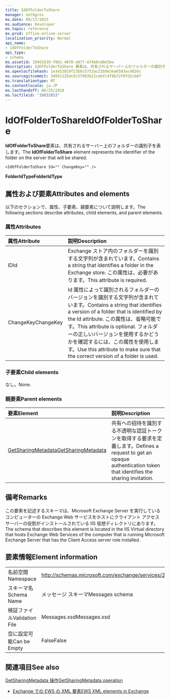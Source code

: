 ```yaml
---
title: IdOfFolderToShare
manager: sethgros
ms.date: 09/17/2015
ms.audience: Developer
ms.topic: reference
ms.prod: office-online-server
localization_priority: Normal
api_name:
- IdOfFolderToShare
api_type:
- schema
ms.assetid: 199d1839-f061-4070-a977-874b0c08e5be
description: IdOfFolderToShare 要素は、共有されるサーバー上のフォルダーの識別子を表します。
ms.openlocfilehash: 1e3e53819f23bbc5753ac21b9e3ea6593ac4826c
ms.sourcegitcommit: 34041125dc8c5f993b21cebfc4f8b72f0fd2cb6f
ms.translationtype: MT
ms.contentlocale: ja-JP
ms.lasthandoff: 06/25/2018
ms.locfileid: "19831853"
---
```

# <a name="idoffoldertoshare"></a><span data-ttu-id="635f7-103">IdOfFolderToShare</span><span class="sxs-lookup"><span data-stu-id="635f7-103">IdOfFolderToShare</span></span>

<span data-ttu-id="635f7-104">**IdOfFolderToShare**要素は、共有されるサーバー上のフォルダーの識別子を表します。</span><span class="sxs-lookup"><span data-stu-id="635f7-104">The **IdOfFolderToShare** element represents the identifier of the folder on the server that will be shared.</span></span> 
  
```
<IdOfFolderToShare Id="" ChangeKey="" />
```

 <span data-ttu-id="635f7-105">**FolderIdType**</span><span class="sxs-lookup"><span data-stu-id="635f7-105">**FolderIdType**</span></span>
## <a name="attributes-and-elements"></a><span data-ttu-id="635f7-106">属性および要素</span><span class="sxs-lookup"><span data-stu-id="635f7-106">Attributes and elements</span></span>

<span data-ttu-id="635f7-107">以下のセクションで、属性、子要素、親要素について説明します。</span><span class="sxs-lookup"><span data-stu-id="635f7-107">The following sections describe attributes, child elements, and parent elements.</span></span>
  
### <a name="attributes"></a><span data-ttu-id="635f7-108">属性</span><span class="sxs-lookup"><span data-stu-id="635f7-108">Attributes</span></span>

|<span data-ttu-id="635f7-109">**属性**</span><span class="sxs-lookup"><span data-stu-id="635f7-109">**Attribute**</span></span>|<span data-ttu-id="635f7-110">**説明**</span><span class="sxs-lookup"><span data-stu-id="635f7-110">**Description**</span></span>|
|:-----|:-----|
|<span data-ttu-id="635f7-111">ID</span><span class="sxs-lookup"><span data-stu-id="635f7-111">Id</span></span>  <br/> |<span data-ttu-id="635f7-112">Exchange ストア内のフォルダーを識別する文字列が含まれています。</span><span class="sxs-lookup"><span data-stu-id="635f7-112">Contains a string that identifies a folder in the Exchange store.</span></span> <span data-ttu-id="635f7-113">この属性は、必要があります。</span><span class="sxs-lookup"><span data-stu-id="635f7-113">This attribute is required.</span></span>  <br/> |
|<span data-ttu-id="635f7-114">ChangeKey</span><span class="sxs-lookup"><span data-stu-id="635f7-114">ChangeKey</span></span>  <br/> |<span data-ttu-id="635f7-115">Id 属性によって識別されるフォルダーのバージョンを識別する文字列が含まれています。</span><span class="sxs-lookup"><span data-stu-id="635f7-115">Contains a string that identifies a version of a folder that is identified by the Id attribute.</span></span> <span data-ttu-id="635f7-116">この属性は、省略可能です。</span><span class="sxs-lookup"><span data-stu-id="635f7-116">This attribute is optional.</span></span> <span data-ttu-id="635f7-117">フォルダーの正しいバージョンを使用するかどうかを確認するには、この属性を使用します。</span><span class="sxs-lookup"><span data-stu-id="635f7-117">Use this attribute to make sure that the correct version of a folder is used.</span></span>  <br/> |
   
### <a name="child-elements"></a><span data-ttu-id="635f7-118">子要素</span><span class="sxs-lookup"><span data-stu-id="635f7-118">Child elements</span></span>

<span data-ttu-id="635f7-119">なし。</span><span class="sxs-lookup"><span data-stu-id="635f7-119">None.</span></span>
  
### <a name="parent-elements"></a><span data-ttu-id="635f7-120">親要素</span><span class="sxs-lookup"><span data-stu-id="635f7-120">Parent elements</span></span>

|<span data-ttu-id="635f7-121">**要素**</span><span class="sxs-lookup"><span data-stu-id="635f7-121">**Element**</span></span>|<span data-ttu-id="635f7-122">**説明**</span><span class="sxs-lookup"><span data-stu-id="635f7-122">**Description**</span></span>|
|:-----|:-----|
|[<span data-ttu-id="635f7-123">GetSharingMetadata</span><span class="sxs-lookup"><span data-stu-id="635f7-123">GetSharingMetadata</span></span>](getsharingmetadata.md) <br/> |<span data-ttu-id="635f7-124">共有への招待を識別する不透明な認証トークンを取得する要求を定義します。</span><span class="sxs-lookup"><span data-stu-id="635f7-124">Defines a request to get an opaque authentication token that identifies the sharing invitation.</span></span>  <br/> |
   
## <a name="remarks"></a><span data-ttu-id="635f7-125">備考</span><span class="sxs-lookup"><span data-stu-id="635f7-125">Remarks</span></span>

<span data-ttu-id="635f7-126">この要素を記述するスキーマは、Microsoft Exchange Server を実行しているコンピューターの Exchange Web サービスをホストにクライアント アクセス サーバーの役割がインストールされている IIS 仮想ディレクトリにあります。</span><span class="sxs-lookup"><span data-stu-id="635f7-126">The schema that describes this element is located in the IIS Virtual directory that hosts Exchange Web Services of the computer that is running Microsoft Exchange Server that has the Client Access server role installed.</span></span>
  
## <a name="element-information"></a><span data-ttu-id="635f7-127">要素情報</span><span class="sxs-lookup"><span data-stu-id="635f7-127">Element information</span></span>

|||
|:-----|:-----|
|<span data-ttu-id="635f7-128">名前空間</span><span class="sxs-lookup"><span data-stu-id="635f7-128">Namespace</span></span>  <br/> |http://schemas.microsoft.com/exchange/services/2006/messages  <br/> |
|<span data-ttu-id="635f7-129">スキーマ名</span><span class="sxs-lookup"><span data-stu-id="635f7-129">Schema Name</span></span>  <br/> |<span data-ttu-id="635f7-130">メッセージ スキーマ</span><span class="sxs-lookup"><span data-stu-id="635f7-130">Messages schema</span></span>  <br/> |
|<span data-ttu-id="635f7-131">検証ファイル</span><span class="sxs-lookup"><span data-stu-id="635f7-131">Validation File</span></span>  <br/> |<span data-ttu-id="635f7-132">Messages.xsd</span><span class="sxs-lookup"><span data-stu-id="635f7-132">Messages.xsd</span></span>  <br/> |
|<span data-ttu-id="635f7-133">空に設定可能</span><span class="sxs-lookup"><span data-stu-id="635f7-133">Can be Empty</span></span>  <br/> |<span data-ttu-id="635f7-134">False</span><span class="sxs-lookup"><span data-stu-id="635f7-134">False</span></span>  <br/> |
   
## <a name="see-also"></a><span data-ttu-id="635f7-135">関連項目</span><span class="sxs-lookup"><span data-stu-id="635f7-135">See also</span></span>



[<span data-ttu-id="635f7-136">GetSharingMetadata 操作</span><span class="sxs-lookup"><span data-stu-id="635f7-136">GetSharingMetadata operation</span></span>](getsharingmetadata-operation.md)


- [<span data-ttu-id="635f7-137">Exchange での EWS の XML 要素</span><span class="sxs-lookup"><span data-stu-id="635f7-137">EWS XML elements in Exchange</span></span>](ews-xml-elements-in-exchange.md)

